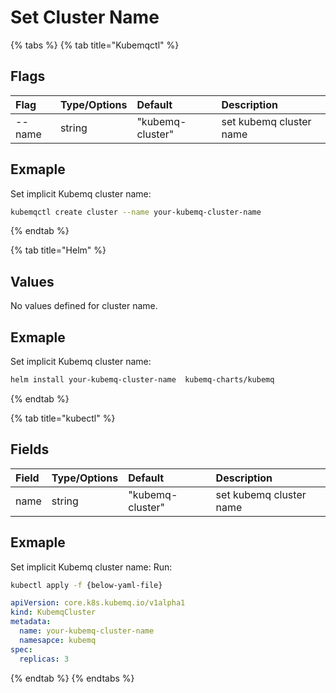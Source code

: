 # Set Cluster Name

{% tabs %}
{% tab title="Kubemqctl" %}
## Flags

| Flag | Type/Options | Default | Description |
| :--- | :--- | :--- | :--- |
| --name | string | "kubemq-cluster" | set kubemq cluster name |

## Exmaple

Set implicit Kubemq cluster name:

```bash
kubemqctl create cluster --name your-kubemq-cluster-name
```
{% endtab %}

{% tab title="Helm" %}
## Values

No values defined for cluster name.

## Exmaple

Set implicit Kubemq cluster name:

```bash
helm install your-kubemq-cluster-name  kubemq-charts/kubemq
```
{% endtab %}

{% tab title="kubectl" %}
## Fields

| Field | Type/Options | Default | Description |
| :--- | :--- | :--- | :--- |
| name | string | "kubemq-cluster" | set kubemq cluster name |

## Exmaple

Set implicit Kubemq cluster name: Run:

```bash
kubectl apply -f {below-yaml-file}
```

```yaml
apiVersion: core.k8s.kubemq.io/v1alpha1
kind: KubemqCluster
metadata:
  name: your-kubemq-cluster-name
  namesapce: kubemq
spec:
  replicas: 3
```
{% endtab %}
{% endtabs %}

